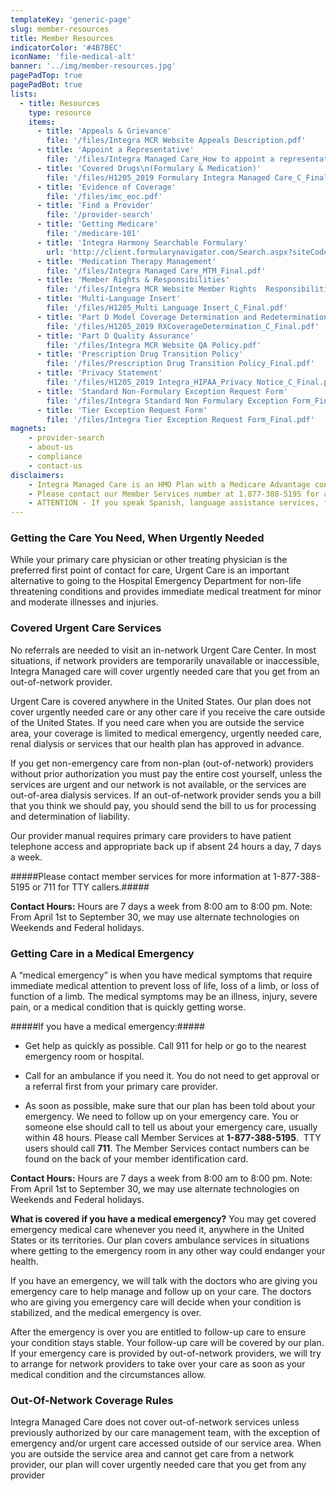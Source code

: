 ```yaml
---
templateKey: 'generic-page'
slug: member-resources
title: Member Resources
indicatorColor: '#4B7BEC'
iconName: 'file-medical-alt'
banner: '../img/member-resources.jpg'
pagePadTop: true
pagePadBot: true
lists:
  - title: Resources
    type: resource
    items: 
      - title: 'Appeals & Grievance'
        file: '/files/Integra MCR Website Appeals Description.pdf'
      - title: 'Appoint a Representative'
        file: '/files/Integra Managed Care_How to appoint a representative_Final.pdf'
      - title: 'Covered Drugs\n(Formulary & Medication)'
        file: '/files/H1205_2019 Formulary Integra Managed Care_C_Final.pdf'
      - title: 'Evidence of Coverage'
        file: '/files/imc_eoc.pdf'
      - title: 'Find a Provider'
        file: '/provider-search'
      - title: 'Getting Medicare'
        file: '/medicare-101'
      - title: 'Integra Harmony Searchable Formulary'
        url: 'http://client.formularynavigator.com/Search.aspx?siteCode=7360064946'
      - title: 'Medication Therapy Management'
        file: '/files/Integra Managed Care_MTM_Final.pdf'
      - title: 'Member Rights & Responsibilities'
        file: '/files/Integra MCR Website Member Rights  Responsibilities.pdf'
      - title: 'Multi-Language Insert'
        file: '/files/H1205_Multi Language Insert_C_Final.pdf'
      - title: 'Part D Model Coverage Determination and Redetermination Request Form'
        file: '/files/H1205_2019 RXCoverageDetermination_C_Final.pdf'
      - title: 'Part D Quality Assurance'
        file: '/files/Integra MCR Website QA Policy.pdf'
      - title: 'Prescription Drug Transition Policy'
        file: '/files/Prescription Drug Transition Policy_Final.pdf'
      - title: 'Privacy Statement'
        file: '/files/H1205_2019 Integra_HIPAA_Privacy Notice_C_Final.pdf'
      - title: 'Standard Non-Formulary Exception Request Form'
        file: '/files/Integra Standard Non Formulary Exception Form_Final.pdf'
      - title: 'Tier Exception Request Form'
        file: '/files/Integra Tier Exception Request Form_Final.pdf'
magnets:
    - provider-search
    - about-us
    - compliance
    - contact-us
disclaimers:
    - Integra Managed Care is an HMO Plan with a Medicare Advantage contract and a contract with the New York State Medicaid program. Enrollment in Integra Managed Care depends on contract renewal. This information is not a complete description of benefits. Limitations, copayments, and restrictions may apply. Benefits, premiums and/or co-payments/co-insurance may change on January 1 of each year. You must continue to pay your Medicare Part B premium. Certain plans are available to anyone who has both Medicaid from New York State and Medicare. Integra Managed Care complies with applicable Federal civil rights laws and does not discriminate on the basis of race, color, national origin, age, disability, or sex.
    - Please contact our Member Services number at 1.877-388-5195 for additional information (TTY users should call 711). Hours are Sunday through Saturday 8am to 8pm. NOTE - Between April 1 and September 30 Member Services hours for Saturday and Sunday will be operated by alternate technology.
    - ATTENTION - If you speak Spanish, language assistance services, free of charge, are available to you. Call 1-877-388-5195 (TTY 711). ATENCIÓN - si habla español, tiene a su disposición servicios gratuitos de asistencia lingüística. Llame al 1- 877-388-5195 (TTY 711). Assistance services for other languages are also available free of charge at the number above. All plan materials and information are available upon request in a different language or alternate formats such as braille, large print and audio.
---
```

### Getting the Care You Need, When Urgently Needed
While your primary care physician or other treating physician is the preferred first point of contact for care, Urgent Care is an important alternative to going to the Hospital Emergency Department for non-life threatening conditions and provides immediate medical treatment for minor and moderate illnesses and injuries.

### Covered Urgent Care Services
No referrals are needed to visit an in-network Urgent Care Center. In most situations, if network providers are temporarily unavailable or inaccessible, Integra Managed care will cover urgently needed care that you get from an out-of-network provider.

Urgent Care is covered anywhere in the United States. Our plan does not cover urgently needed care or any other care if you receive the care outside of the United States. If you need care when you are outside the service area, your coverage is limited to medical emergency, urgently needed care, renal dialysis or services that our health plan has approved in advance.

If you get non-emergency care from non-plan (out-of-network) providers without prior authorization you must pay the entire cost yourself, unless the services are urgent and our network is not available, or the services are out-of-area dialysis services. If an out-of-network provider sends you a bill that you think we should pay, you should send the bill to us for processing and determination of liability.

Our provider manual requires primary care providers to have patient telephone access and appropriate back up if absent 24 hours a day, 7 days a week.

#####Please contact member services for more information at 1-877-388-5195 or 711 for TTY callers.#####

**Contact Hours:** Hours are 7 days a week from 8:00 am to 8:00 pm. Note: From April 1st to September 30, we may use alternate technologies on Weekends and Federal holidays.

### Getting Care in a Medical Emergency
A “medical emergency” is when you have medical symptoms that require immediate medical attention to prevent loss of life, loss of a limb, or loss of function of a limb. The medical symptoms may be an illness, injury, severe pain, or a medical condition that is quickly getting worse.

#####If you have a medical emergency:#####

* Get help as quickly as possible. Call 911 for help or go to the nearest emergency room or hospital.

* Call for an ambulance if you need it. You do not need to get approval or a referral first from your primary care provider.

* As soon as possible, make sure that our plan has been told about your emergency. We need to follow up on your emergency care. You or someone else should call to tell us about your emergency care, usually within 48 hours. Please call Member Services at **1-877-388-5195**.  TTY users should call **711**. The Member Services contact numbers can be found on the back of your member identification card.

**Contact Hours:** Hours are 7 days a week from 8:00 am to 8:00 pm. Note: From April 1st  to September 30, we may use alternate technologies on Weekends and Federal holidays.

**What is covered if you have a medical emergency?**
You may get covered emergency medical care whenever you need it, anywhere in the United States or its territories. Our plan covers ambulance services in situations where getting to the emergency room in any other way could endanger your health.

If you have an emergency, we will talk with the doctors who are giving you emergency care to help manage and follow up on your care. The doctors who are giving you emergency care will decide when your condition is stabilized, and the medical emergency is over.

After the emergency is over you are entitled to follow-up care to ensure your condition stays stable. Your follow-up care will be covered by our plan. If your emergency care is provided by out-of-network providers, we will try to arrange for network providers to take over your care as soon as your medical condition and the circumstances allow.

### Out-Of-Network Coverage Rules
Integra Managed Care does not cover out-of-network services unless previously authorized by our care management team, with the exception of emergency and/or urgent care accessed outside of our service area. When you are outside the service area and cannot get care from a network provider, our plan will cover urgently needed care that you get from any provider